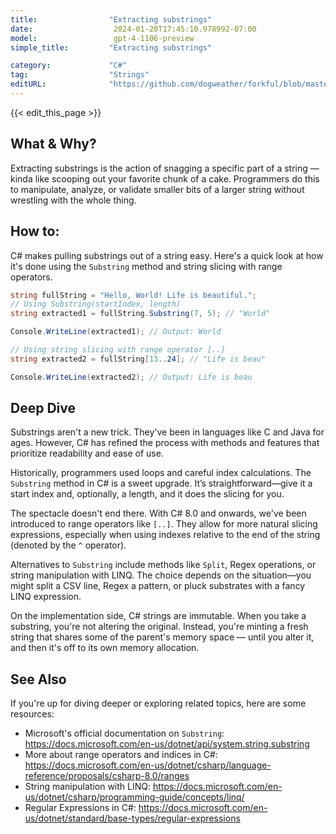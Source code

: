 ```yaml
---
title:                "Extracting substrings"
date:                  2024-01-20T17:45:10.978992-07:00
model:                 gpt-4-1106-preview
simple_title:         "Extracting substrings"

category:             "C#"
tag:                  "Strings"
editURL:              "https://github.com/dogweather/forkful/blob/master/content/en/c-sharp/extracting-substrings.md"
---
```


{{< edit_this_page >}}

## What & Why?
Extracting substrings is the action of snagging a specific part of a string — kinda like scooping out your favorite chunk of a cake. Programmers do this to manipulate, analyze, or validate smaller bits of a larger string without wrestling with the whole thing.

## How to:
C# makes pulling substrings out of a string easy. Here's a quick look at how it's done using the `Substring` method and string slicing with range operators.

```C#
string fullString = "Hello, World! Life is beautiful.";
// Using Substring(startIndex, length)
string extracted1 = fullString.Substring(7, 5); // "World"

Console.WriteLine(extracted1); // Output: World

// Using string slicing with range operator [..]
string extracted2 = fullString[13..24]; // "Life is beau"

Console.WriteLine(extracted2); // Output: Life is beau
```

## Deep Dive
Substrings aren't a new trick. They've been in languages like C and Java for ages. However, C# has refined the process with methods and features that prioritize readability and ease of use. 

Historically, programmers used loops and careful index calculations. The `Substring` method in C# is a sweet upgrade. It’s straightforward—give it a start index and, optionally, a length, and it does the slicing for you. 

The spectacle doesn't end there. With C# 8.0 and onwards, we've been introduced to range operators like `[..]`. They allow for more natural slicing expressions, especially when using indexes relative to the end of the string (denoted by the `^` operator).

Alternatives to `Substring` include methods like `Split`, Regex operations, or string manipulation with LINQ. The choice depends on the situation—you might split a CSV line, Regex a pattern, or pluck substrates with a fancy LINQ expression.

On the implementation side, C# strings are immutable. When you take a substring, you're not altering the original. Instead, you're minting a fresh string that shares some of the parent's memory space — until you alter it, and then it's off to its own memory allocation.

## See Also
If you're up for diving deeper or exploring related topics, here are some resources:
- Microsoft's official documentation on `Substring`: https://docs.microsoft.com/en-us/dotnet/api/system.string.substring
- More about range operators and indices in C#: https://docs.microsoft.com/en-us/dotnet/csharp/language-reference/proposals/csharp-8.0/ranges
- String manipulation with LINQ: https://docs.microsoft.com/en-us/dotnet/csharp/programming-guide/concepts/linq/
- Regular Expressions in C#: https://docs.microsoft.com/en-us/dotnet/standard/base-types/regular-expressions
